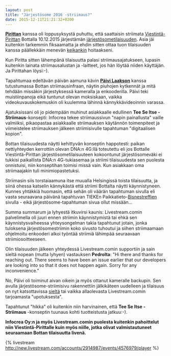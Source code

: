 ```yaml
---
layout: post
title: "Järjestösome 2016 -striimaus?"
date: 2015-12-11T21:21:32+0200
---
```


**[Pirittan](https://twitter.com/Piritta)** kanssa oli loppusyksystä puhuttu, että saattaisin striimata [Viestintä-Pirittan](http://www.viestintapiritta.fi/) Bottalla 10.12.2015 järjestämän [järjestösometilaisuuden](http://www.viestintapiritta.fi/jarjestosomen-tila-kartoituksen-julkistaminen-ja-jarjestosome-trendit-2016/). Asia jäi kuitenkin tarkemmin fiksaamatta ja ehdin sitten ottaa tuon tilaisuuden kanssa päällekkäin menevän [keikankin](http://livestream.com/Infocrea-fi/ECVET-2015) hoitaakseni.

Kun Piritta sitten lähempänä tilaisuutta palasi striimausajatukseen, lupasin kuitenkin lainata striimausalustan ja -laitteet, jos hän löytää niiden käyttäjän. Ja Pirittahan löysi:-).<!--more-->

Tapahtumaa edeltävän päivän aamuna kävin **[Päivi Laakson](https://twitter.com/PLaakso)** kanssa tutustumassa Bottan striimausinfraan, näytin piuhojen kytkennät ja mitä tehdään missäkin järjestyksessä kameralla ja enkooderilla. Päivi teki muistiinpanoja eikä tuntunut olevan moksiskaan, vaikka videokuvauskokemuskin oli kuulemma lähinnä kännykkävideoinnin varassa.

Ajatuksissani oli jo pidempään muhinut asiakkaalle edullinen **Tee Se Itse -Striimaus**-konsepti: Infocrea tekee striimaussivun "napin painallusta" vaille valmiiksi, pikaopastaa asiakkaalle striimauksen käytännön toimenpiteet ja viimeistelee striimauksen jälkeen striimisivulle tapahtuman "digitaalisen kopion".

Bottan tilaisuudesta näytti kehittyvän konseptin happotesti: paikan  nettiyhteyden kerrottiin olevan DNA:n 4G:llä toteutettu eli jos Bottalle Viestintä-Pirittan järjestösometilaisuuteen kokoontunut järjestösomeväki ei tukkisi paikallista DNA:n 4G-tukiasemaa ja striimi tilaisuudesta sen puolesta onnistuisi, niin konseptihan toimisi missä vain. Kun asiakkaan oma striimaajakin tuli minimiopastetuksi. 

Striimasin siis torstaiaamuna itse muualla Helsingissä toista tilaisuutta, ja siinä ohessa katselin kännykästä että striimi Bottalta näytti käynnistyneen. Kunnes yhtäkkiä huomasin, että sehän oli väärän tapahtuman sivulla eli vasta seuraavana päivänä tapahtuvan TIEKEn Paikkatieto-[Bisnestreffien](https://livestream.com/ITstriimIT/bt122-paikkatieto) sivulla - eikä järjestösome-tapahtuman sivua ollut missään...

Summa summarum ja lyhyestä itkuvirsi kaunis: Livestream.comin palvelimella oli juuri ennen striimin käynnistymistä tai ehkä sen käynnistysvaiheessa yhteysongelman takia tapahtunut jotain, jonka tuloksena järjestösomestriimin koko sivusto tuhoutui ja siihen striimaamaan ohjelmoitu enkooderi alkoi työntää striimiä lähimpää seuraavaan striimiosoitteeseen.

Olin tilaisuuden jälkeen yhteydessä Livestream.comin supportiin ja sain sieltä nopean (mutta lyhyen) vastauksen **Pedrolta**: "Hi there and thanks for reaching out. There seems to have been an issue earlier that our developers are looking into so that it does not happen again. Sorry for any inconvenience."

No, Päivi oli toiminut aivan oikein ja myös ottanut kameralle backupin. Sen avulla järjestösome-striimisivu rakennettiin jälkikäteen uudelleen ja tilaisuus on nyt katsottavissa [sieltä](https://livestream.com/ITstriimIT/jarjestosometrendit2016) tai vaikka allaolevasta Livestream.comin tarjoamasta "upotuksesta".

Tapahtunut "hikka" oli kuitenkin niin harvinainen, että **Tee Se Itse -Striimaus** -konseptin tuunaus kohti tuotteistusta jatkuu:-).

**Infocrea Oy:n ja myös Livestream.comin puolesta kuitenkin pahoittelut niin Viestintä-Pirittalle kuin myös niille, jotka olivat valmistautuneet seuraamaan Bottan tilaisuutta livenä.**

{% livestream http://new.livestream.com/accounts/2914987/events/4576979/player %}